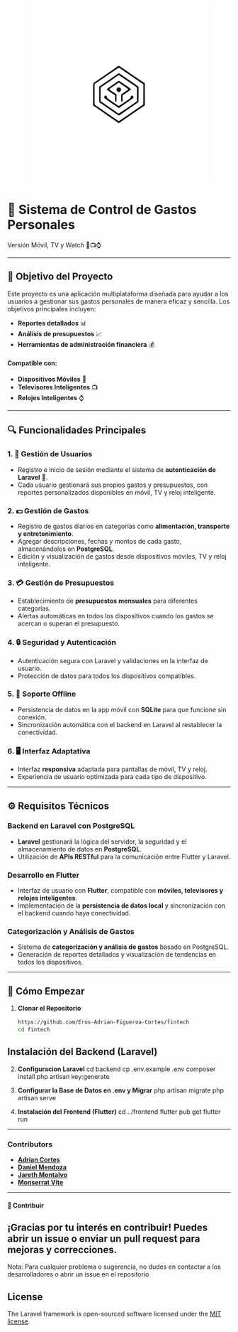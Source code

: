 <p align="center"><a href="https://laravel.com" target="_blank"><img src="https://github.com/Eros-Adrian-Figueroa-Cortes/fintech/blob/main/ic0n%24/logo-rem.svg" width="400" alt="Laravel Logo"></a></p>

# 💸 Sistema de Control de Gastos Personales
Versión Móvil, TV y Watch 📱📺⌚
<!--<a href="https://github.com/Eros-Adrian-Figueroa-Cortes/fintech/actions"><img src="https://github.com/laravel/framework/workflows/tests/badge.svg" alt="Build Status"></a>
<a href="https://github.com/Eros-Adrian-Figueroa-Cortes/"><img src="https://github.com/Eros-Adrian-Figueroa-Cortes/fintech/blob/main/ic0n%24/00001.svg" alt="User"></a>
<a href="https://github.com/DANYTY-18"><img src="https://github.com/Eros-Adrian-Figueroa-Cortes/fintech/blob/main/ic0n%24/00001.svg" alt="User"></a>
<a href="https://github.com/JarethCastells"><img src="https://github.com/Eros-Adrian-Figueroa-Cortes/fintech/blob/main/ic0n%24/00001.svg" alt="User"></a>
<a href="https://github.com/Eros-Adrian-Figueroa-Cortes/"><img src="https://github.com/Eros-Adrian-Figueroa-Cortes/fintech/blob/main/ic0n%24/00001.svg" alt="User"></a>
<a href="https://github.com/Eros-Adrian-Figueroa-Cortes/fintech"><img src="https://github.com/Eros-Adrian-Figueroa-Cortes/fintech/blob/main/ic0n%24/00002.svg" alt="Latest Stable Version"></a>
<a href="https://packagist.org/packages/laravel/framework"><img src="https://img.shields.io/packagist/l/laravel/framework" alt="License"></a>-->
---

## 🎯 Objetivo del Proyecto
Este proyecto es una aplicación multiplataforma diseñada para ayudar a los usuarios a gestionar sus gastos personales de manera eficaz y sencilla. Los objetivos principales incluyen:
- **Reportes detallados** 📊
- **Análisis de presupuestos** 📈
- **Herramientas de administración financiera** 💰

#### Compatible con:
- **Dispositivos Móviles** 📱
- **Televisores Inteligentes** 📺
- **Relojes Inteligentes** ⌚

---

## 🔍 Funcionalidades Principales

### 1. 👥 Gestión de Usuarios
   - Registro e inicio de sesión mediante el sistema de **autenticación de Laravel** 🔐.
   - Cada usuario gestionará sus propios gastos y presupuestos, con reportes personalizados disponibles en móvil, TV y reloj inteligente.

### 2. 💵 Gestión de Gastos
   - Registro de gastos diarios en categorías como **alimentación, transporte y entretenimiento**.
   - Agregar descripciones, fechas y montos de cada gasto, almacenándolos en **PostgreSQL**.
   - Edición y visualización de gastos desde dispositivos móviles, TV y reloj inteligente.

### 3. 💳 Gestión de Presupuestos
   - Establecimiento de **presupuestos mensuales** para diferentes categorías.
   - Alertas automáticas en todos los dispositivos cuando los gastos se acercan o superan el presupuesto.

### 4. 🔒 Seguridad y Autenticación
   - Autenticación segura con Laravel y validaciones en la interfaz de usuario.
   - Protección de datos para todos los dispositivos compatibles.

### 5. 🔌 Soporte Offline
   - Persistencia de datos en la app móvil con **SQLite** para que funcione sin conexión.
   - Sincronización automática con el backend en Laravel al restablecer la conectividad.

### 6. 🖥️ Interfaz Adaptativa
   - Interfaz **responsiva** adaptada para pantallas de móvil, TV y reloj.
   - Experiencia de usuario optimizada para cada tipo de dispositivo.

---

## ⚙️ Requisitos Técnicos

### Backend en Laravel con PostgreSQL
- **Laravel** gestionará la lógica del servidor, la seguridad y el almacenamiento de datos en **PostgreSQL**.
- Utilización de **APIs RESTful** para la comunicación entre Flutter y Laravel.

### Desarrollo en Flutter
- Interfaz de usuario con **Flutter**, compatible con **móviles, televisores y relojes inteligentes**.
- Implementación de la **persistencia de datos local** y sincronización con el backend cuando haya conectividad.

### Categorización y Análisis de Gastos
- Sistema de **categorización y análisis de gastos** basado en PostgreSQL.
- Generación de reportes detallados y visualización de tendencias en todos los dispositivos.

---

## 🚀 Cómo Empezar

1. **Clonar el Repositorio**
   ```bash
   https://github.com/Eros-Adrian-Figueroa-Cortes/fintech
   cd fintech

##  Instalación del Backend (Laravel)

2. **Configuracion Laravel**
cd backend
cp .env.example .env
composer install
php artisan key:generate

3. **Configurar la Base de Datos en .env y Migrar**
php artisan migrate
php artisan serve

4. **Instalación del Frontend (Flutter)**
cd ../frontend
flutter pub get
flutter run
---

### Contributors 

- **[Adrian Cortes](https://vehikl.com/)**
- **[Daniel Mendoza](https://github.com/DANYTY-18)**
- **[Jareth Montalvo](https://github.com/JarethCastells)**
- **[Monserrat Vite]()**

---
#### 🤝 Contribuir
¡Gracias por tu interés en contribuir! Puedes abrir un issue o enviar un pull request para mejoras y correcciones.
---
Nota: Para cualquier problema o sugerencia, no dudes en contactar a los desarrolladores o abrir un issue en el repositorio


## License

The Laravel framework is open-sourced software licensed under the [MIT license](https://opensource.org/licenses/MIT).
